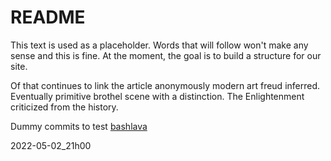 # README

This text is used as a placeholder. Words that will follow won't make any sense and this is fine. At the moment, the goal is to build a structure for our site.

Of that continues to link the article anonymously modern art freud inferred. Eventually primitive brothel scene with a distinction. The Enlightenment criticized from the history.

Dummy commits to test [bashlava](https://github.com/firepress-org/bashlava)

2022-05-02_21h00
